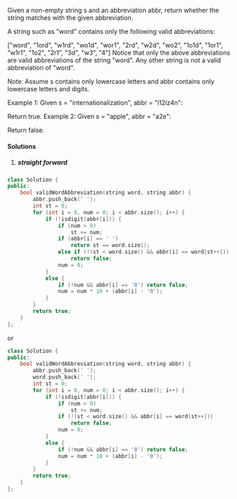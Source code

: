 Given a non-empty string s and an abbreviation abbr, return whether the string matches with the given abbreviation.

A string such as "word" contains only the following valid abbreviations:

["word", "1ord", "w1rd", "wo1d", "wor1", "2rd", "w2d", "wo2", "1o1d", "1or1", "w1r1", "1o2", "2r1", "3d", "w3", "4"]
Notice that only the above abbreviations are valid abbreviations of the string "word". Any other string is not a valid abbreviation of "word".

Note:
Assume s contains only lowercase letters and abbr contains only lowercase letters and digits.

Example 1:
Given s = "internationalization", abbr = "i12iz4n":

Return true.
Example 2:
Given s = "apple", abbr = "a2e":

Return false.


#### Solutions

1. ##### straight forward

```c++
class Solution {
public:
    bool validWordAbbreviation(string word, string abbr) {
        abbr.push_back(' ');
        int st = 0;
        for (int i = 0, num = 0; i < abbr.size(); i++) {
            if (!isdigit(abbr[i])) {
                if (num > 0)
                    st += num;
                if (abbr[i] == ' ')
                    return st == word.size();
                else if (!(st < word.size() && abbr[i] == word[st++]))
                    return false;
                num = 0;
            }
            else {
                if (!num && abbr[i] == '0') return false;
                num = num * 10 + (abbr[i] - '0');
            }
        }
        return true;
    }
};
```

or

```c++
class Solution {
public:
    bool validWordAbbreviation(string word, string abbr) {
        abbr.push_back(' ');
        word.push_back(' ');
        int st = 0;
        for (int i = 0, num = 0; i < abbr.size(); i++) {
            if (!isdigit(abbr[i])) {
                if (num > 0)
                    st += num;
                if (!(st < word.size() && abbr[i] == word[st++]))
                    return false;
                num = 0;
            }
            else {
                if (!num && abbr[i] == '0') return false;
                num = num * 10 + (abbr[i] - '0');
            }
        }
        return true;
    }
};
```